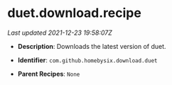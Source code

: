 # duet.download.recipe

_Last updated 2021-12-23 19:58:07Z_

- **Description**: Downloads the latest version of duet.

- **Identifier**: `com.github.homebysix.download.duet`

- **Parent Recipes**: `None`